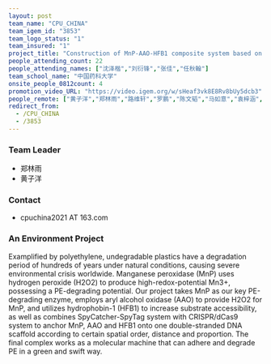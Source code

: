 ```yaml
---
layout: post
team_name: "CPU_CHINA"
team_igem_id: "3853"
team_logo_status: "1"
team_insured: "1"
project_title: "Construction of MnP-AAO-HFB1 composite system based on CRISPR/dCas9 programmable assembly technology for the oxidation of polyethylene plastic"
people_attending_count: 22
people_attending_names: ["沈泽楷","刘衍锋","张佳","任秋翰"]
team_school_name: "中国药科大学"
onsite_people_0812count: 4
promotion_video_URL: "https://video.igem.org/w/sHeaf3vk8E8Rv8bUy5dcb3"
people_remote: ["黄子洋","郑林雨","路维轩","罗鹏","陈文韬","马如意","袁梓涵","刘宫羽","王秦月","钱鸿颉","管健翔","王端端","袁滢","梁乐怡","李芊","李笑莹","吕瞳","刘鑫"]
redirect_from:
  - /CPU_CHINA
  - /3853
---
```



### Team Leader
* 郑林雨
* 黄子洋

### Contact
* cpuchina2021 AT 163.com

### An Environment Project

Examplified by polyethylene, undegradable plastics have a degradation period of hundreds of years under natural conditions, causing severe environmental crisis worldwide. Manganese peroxidase (MnP) uses hydrogen peroxide (H2O2) to produce high-redox-potential Mn3+, possessing a PE-degrading potential. Our project takes MnP as our key PE-degrading enzyme, employs aryl alcohol oxidase (AAO) to provide H2O2 for MnP, and utilizes hydrophobin-1 (HFB1) to increase substrate accessibility, as well as combines SpyCatcher-SpyTag system with CRISPR/dCas9 system to anchor MnP, AAO and HFB1 onto one double-stranded DNA scaffold according to certain spatial order, distance and proportion. The final complex works as a molecular machine that can adhere and degrade PE in a green and swift way.
